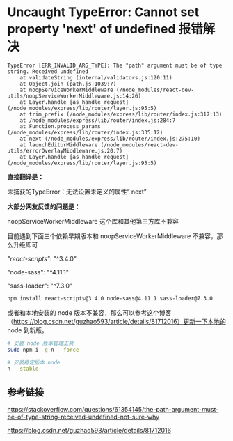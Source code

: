# Uncaught TypeError: Cannot set property 'next' of undefined 报错解决

```
TypeError [ERR_INVALID_ARG_TYPE]: The "path" argument must be of type string. Received undefined
    at validateString (internal/validators.js:120:11)
    at Object.join (path.js:1039:7)
    at noopServiceWorkerMiddleware (/node_modules/react-dev-utils/noopServiceWorkerMiddleware.js:14:26)
    at Layer.handle [as handle_request] (/node_modules/express/lib/router/layer.js:95:5)
    at trim_prefix (/node_modules/express/lib/router/index.js:317:13)
    at /node_modules/express/lib/router/index.js:284:7
    at Function.process_params (/node_modules/express/lib/router/index.js:335:12)
    at next (/node_modules/express/lib/router/index.js:275:10)
    at launchEditorMiddleware (/node_modules/react-dev-utils/errorOverlayMiddleware.js:20:7)
    at Layer.handle [as handle_request] (/node_modules/express/lib/router/layer.js:95:5)
```

**直接翻译是：**

未捕获的TypeError：无法设置未定义的属性“ next”

**大部分网友反馈的问题是：**

noopServiceWorkerMiddleware 这个库和其他第三方库不兼容

目前遇到下面三个依赖早期版本和 noopServiceWorkerMiddleware 不兼容，那么升级即可

*"react-scripts"*: "^3.4.0"

"node-sass": "^4.11.1"

"sass-loader": "^7.3.0"

~~~bash
npm install react-scripts@3.4.0 node-sass@4.11.1 sass-loader@7.3.0
~~~

或者和本地安装的 node 版本不兼容，那么可以参考这个博客（https://blog.csdn.net/guzhao593/article/details/81712016）更新一下本地的 node 到新版。

~~~bash
# 安装 node 版本管理工具
sudo npm i -g n --force 

# 安装稳定版本 node
n --stable
~~~



## 参考链接

https://stackoverflow.com/questions/61354145/the-path-argument-must-be-of-type-string-received-undefined-not-sure-why

https://blog.csdn.net/guzhao593/article/details/81712016